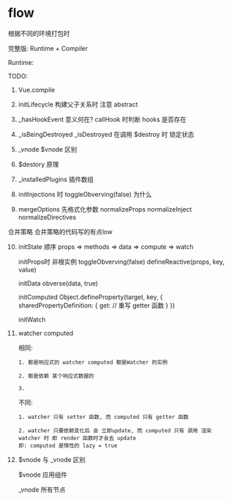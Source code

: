 # flow

根据不同的环境打包时

完整版:  Runtime + Compiler

Runtime: 

TODO:

1. Vue.compile 

2. initLifecycle 构建父子关系时 注意 abstract

3. _hasHookEvent 意义何在?
    callHook 时判断 hooks 是否存在

4. _isBeingDestroyed _isDestroyed
    在调用 $destroy 时 锁定状态

5. _vnode $vnode 区别

6. $destory 原理

7. _installedPlugins 插件数组

8. initInjections 时 toggleObverving(false) 为什么

9. mergeOptions 先格式化参数
    normalizeProps
    normalizeInject
    normalizeDirectives

  合并策略
    合并策略的代码写的有点low

10. initState
    顺序 props => methods => data => compute => watch

    initProps时  非根实例 toggleObverving(false)
        defineReactive(props, key, value)

    initData obverse(data, true)

    initComputed Object.defineProperty(target, key, {
        sharedPropertyDefinition: {
            get: // 重写 getter 函数
        }
    })

    initWatch

11. watcher computed

    相同:

        1. 都是响应式的 watcher computed 都是Watcher 的实例

        2. 都是依赖 某个响应式数据的

        3. 

    不同:

        1. watcher 只有 setter 函数, 而 computed 只有 getter 函数

        2. watcher 只要依赖变化后 会 立即update, 而 computed 只有 调用 渲染watcher 时 即 render 函数时才会去 update
        即: computed 是惰性的 lazy = true


12. $vnode 与 _vnode 区别

    $vnode 应用组件

    _vnode 所有节点